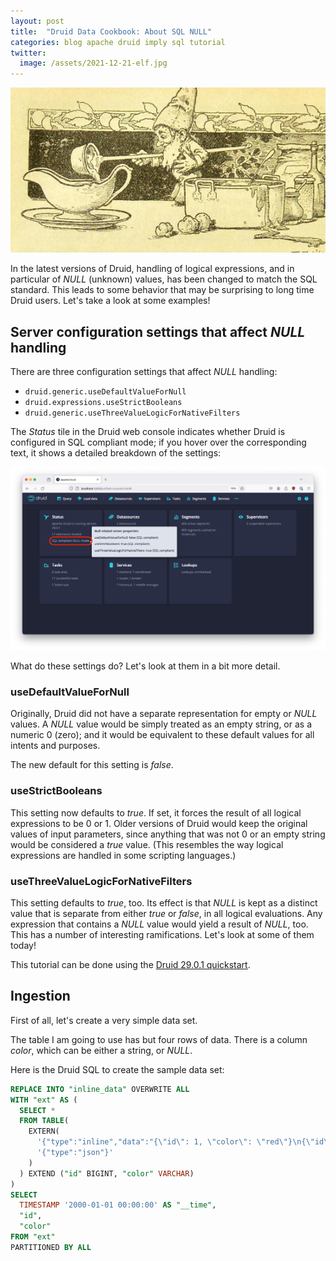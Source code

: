 ```yaml
---
layout: post
title:  "Druid Data Cookbook: About SQL NULL"
categories: blog apache druid imply sql tutorial
twitter:
  image: /assets/2021-12-21-elf.jpg
---
```


![Druid Cookbook](/assets/2021-12-21-elf.jpg)

In the latest versions of Druid, handling of logical expressions, and in particular of _NULL_ (unknown) values, has been changed to match the SQL standard. This leads to some behavior that may be surprising to long time Druid users. Let's take a look at some examples!

## Server configuration settings that affect _NULL_ handling

There are three configuration settings that affect _NULL_ handling:

- `druid.generic.useDefaultValueForNull`
- `druid.expressions.useStrictBooleans`
- `druid.generic.useThreeValueLogicForNativeFilters`

The _Status_ tile in the Druid web console indicates whether Druid is configured in SQL compliant mode; if you hover over the corresponding text, it shows a detailed breakdown of the settings:

![Null mode settings](/assets/2024-04-28-01-null-mode.png)

What do these settings do? Let's look at them in a bit more detail.

### useDefaultValueForNull

Originally, Druid did not have a separate representation for empty or _NULL_ values. A _NULL_ value would be simply treated as an empty string, or as a numeric 0 (zero); and it would be equivalent to these default values for all intents and purposes.

The new default for this setting is _false_.

### useStrictBooleans

This setting now defaults to _true_. If set, it forces the result of all logical expressions to be 0 or 1. Older versions of Druid would keep the original values of input parameters, since anything that was not 0 or an empty string would be considered a _true_ value. (This resembles the way logical expressions are handled in some scripting languages.)

### useThreeValueLogicForNativeFilters

This setting defaults to _true_, too. Its effect is that _NULL_ is kept as a distinct value that is separate from either _true_ or _false_, in all logical evaluations. Any expression that contains a _NULL_ value would yield a result of _NULL_, too. This has a number of interesting ramifications. Let's look at some of them today!

This tutorial can be done using the [Druid 29.0.1 quickstart](https://druid.apache.org/docs/latest/tutorials/).

## Ingestion

First of all, let's create a very simple data set.

The table I am going to use has but four rows of data. There is a column _color_, which can be either a string, or _NULL_.

Here is the Druid SQL to create the sample data set:

```sql
REPLACE INTO "inline_data" OVERWRITE ALL
WITH "ext" AS (
  SELECT *
  FROM TABLE(
    EXTERN(
      '{"type":"inline","data":"{\"id\": 1, \"color\": \"red\"}\n{\"id\": 1, \"color\": null}\n{\"id\": 1, \"color\": \"blue\"}\n{\"id\": 1, \"color\": \"green\"}\n"}',
      '{"type":"json"}'
    )
  ) EXTEND ("id" BIGINT, "color" VARCHAR)
)
SELECT
  TIMESTAMP '2000-01-01 00:00:00' AS "__time",
  "id",
  "color"
FROM "ext"
PARTITIONED BY ALL
```


